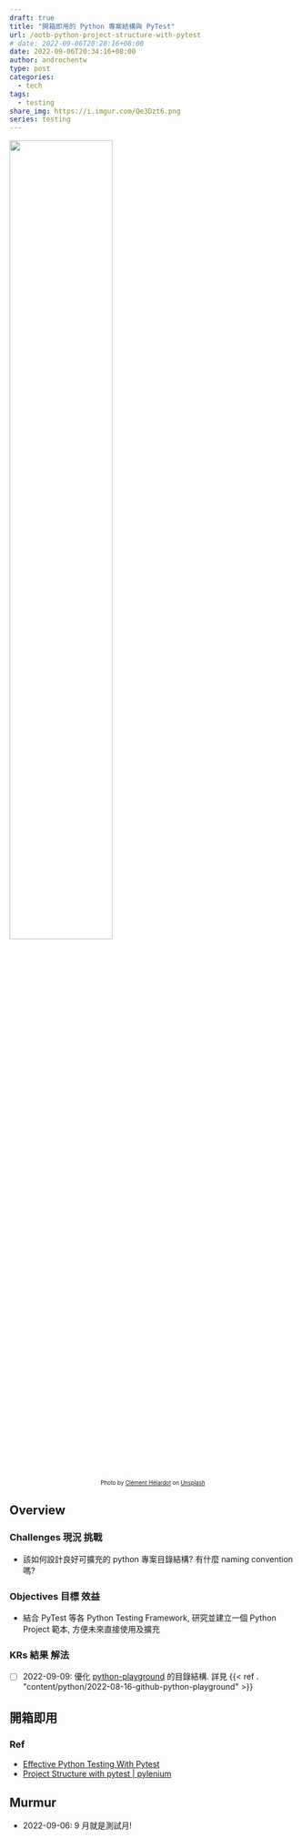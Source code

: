 ```yaml
---
draft: true
title: "開箱即用的 Python 專案結構與 PyTest"
url: /ootb-python-project-structure-with-pytest
# date: 2022-09-06T20:28:16+08:00
date: 2022-09-06T20:34:16+08:00
author: androchentw
type: post
categories:
  - tech
tags: 
  - testing
share_img: https://i.imgur.com/Qe3Dzt6.png
series: testing
---
```


<img style="width:60%;" src="https://i.imgur.com/Qe3Dzt6.png">
<p align="center"><sub><sup>
  Photo by <a href="https://unsplash.com/@clemhlrdt?utm_source=unsplash&utm_medium=referral&utm_content=creditCopyText">Clément Hélardot</a> on <a href="https://unsplash.com/collections/SV-KO-htOoM/tech?utm_source=unsplash&utm_medium=referral&utm_content=creditCopyText">Unsplash</a>
</sup></sub></p>

## Overview

### Challenges 現況 挑戰

* 該如何設計良好可擴充的 python 專案目錄結構? 有什麼 naming convention 嗎?

### Objectives 目標 效益

* 結合 PyTest 等各 Python Testing Framework, 研究並建立一個 Python Project 範本, 方便未來直接使用及擴充

### KRs 結果 解法

* [ ] 2022-09-09: 優化 [python-playground](https://github.com/androchentw/python-playground) 的目錄結構. 詳見 {{< ref . "content/python/2022-08-16-github-python-playground" >}}

<!--more-->

## 開箱即用

### Ref

* [Effective Python Testing With Pytest](https://realpython.com/pytest-python-testing/)
* [Project Structure with pytest | pylenium](https://docs.pylenium.io/getting-started/project-structure-with-pytest)

## Murmur

* 2022-09-06: 9 月就是測試月!
